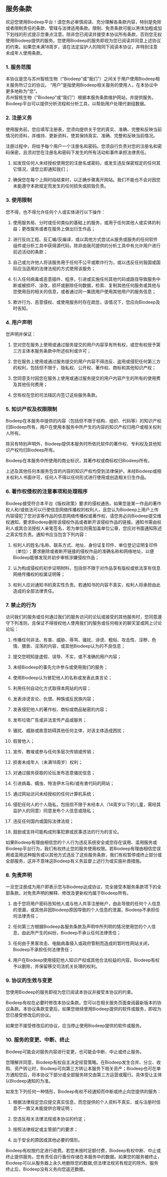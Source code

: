 ## **服务条款**
欢迎您使用Biodeep平台！请您务必审慎阅读、充分理解各条款内容，特别是免除或者限制责任的条款、管辖与法律适用条款。限制、免责条款可能以黑体加粗或加下划线的形式提示您重点注意。除非您已阅读并接受本协议所有条款，否则您无权使用Biodeep提供的服务。您使用Biodeep的服务即视为您已阅读并同意上述协议的约束。如果您未满18周岁，请在法定监护人的陪同下阅读本协议，并特别注意未成年人使用条款。

### **1. 服务范围**
本协议是您与苏州智核生物（“Biodeep”或“我们”）之间关于用户使用Biodeep相关服务所订立的协议。 “用户”是指使用Biodeep相关服务的使用人，在本协议中更多地称为“您”。
<br/>
苏州智核生物（“Biodeep”或“我们”）根据本服务条款维护网站，并提供服务。Biodeep平台可以提供分析流程和分析工具，以帮助用户处理代谢组数据。

### **2. 注册义务**

使用服务前，您应填写注册表，您须向提供关于您的真实、准确、完整和反映当前情况的资料，并维持、更新资料，使其保持真实、准确、完整和反映当前情况。

注册过程中，将给予每个用户一个注册名和密码。您须自行负责对您的注册名和密码保密，且须对您在注册名和密码下发生的所有活动和事件承担法律责任。

1) 如发现任何人未经授权使用您的注册名或密码，或发生违反保密规定的任何其它情况，请您立即通知我们；

2) 确保您在每个上网时段结束时，以正确步骤离开网站。我们不能也不会对因您未能遵守本款规定而发生的任何损失或损毁负责。

### **3. 使用限制**

您不得，也不得允许任何个人或实体进行以下操作：

1) 使用服务局、分时或任何类似的基础上的服务，或用于任何其他人或实体的利益；更改服务或者在服务上做出衍生作品；

2) 进行反向工程、反汇编/反编译，或以其他方式尝试从服务或服务的任何软件组件或分析工具中获得源代码，除非由我司提供的分析工具中有允许用户进行前述活动的条款；

3) 自己或允许他人将该服务用于任何不公平或欺诈行为，或以违反任何我国或国际应当适用的法律法规的方式使用该服务；

4) 引入任何病毒或恶意插件、程序，引进或实施任何其他代码或路径导致服务中断或被损坏、涂改，损坏或删除任何数据，检索、复制其他任何服务或其他与您使用目的相关的信息，或者通过同一集团用户使用其他用户的服务信息；

5) 欺诈行为、恶意侵权、或使用服务时存在疏忽，该情况下，您应向Biodeep及时告知。

### **4. 用户声明**

您声明并保证：

1) 您对您在服务上使用或通过服务提交的用户内容享有所有权，或您有权授予第三方主体本服务条款中所述权利或许可；

2) 您在服务上使用或通过服务提交的用户内容不得违反、盗用或侵犯任何第三方的权利，包括但不限于，隐私权、公开权、著作权、商标和其他知识产权；

3) 您同意支付因您在服务上使用或通过服务提交的用户内容产生的所有的使用费及其他任何费用；

4) 您有权在您的司法辖区内签订这些服务条款。

### **5. 知识产权及权限限制**

Biodeep在本服务中提供的内容（包括但不限于结构、组织、代码等）的知识产权归Biodeep所有，用户在使用本服务中所产生的内容的知识产权归用户或相关权利人所有。

除另有特别声明外，Biodeep提供本服务时所依托软件的著作权、专利权及其他知识产权均归Biodeep所有。

Biodeep在本服务中所使用的商业标识，其著作权或商标权归Biodeep所有。

上述及其他任何本服务包含的内容的知识产权均受到法律保护，未经Biodeep或相关权利人书面许可，任何人不得以任何形式进行使用或创造相关衍生作品。

### **6. 著作权侵权的注意事项和处理程序**

Biodeep接受符合本平台《版权政策》要求的侵权通告。如果您是某一作品的著作权人和/或依法可以行使信息网络传播权的权利人，且您认为Biodeep上用户上传内容侵犯了您对该等作品的信息网络传播权或著作权，请您务必向Biodeep提交维权通知，要求Biodeep删除该侵权作品或者断开该侵权作品的链接。通知书需由权利人或其合法授权人亲笔签名，若为单位则需加盖单位公章，您应对书面通知陈述之真实性负责。通知书应当包含下列内容：

1) 权利人的姓名/名称、联系方式、地址、身份证复印件、单位登记证明复印件（单位）；要求删除或者断开链接的侵权作品的准确名称和网络地址，以便Biodeep能够发现并初步审核涉嫌侵权作品；

2) 认为构成侵权的初步证明材料，包括但不限于对作品享有版权或依法享有信息网络传播权的权属证明等；

3) 权利人应对通知书的真实性负责。若通知书的内容不真实，权利人将承担由此造成的全部法律责任。

### **7. 禁止的行为**

访问我们的服务或任何通过我们的服务访问的论坛或接受的其他服务时，您同意遵守下列准则，且保证不得授权他人使用我们的服务或任何相关的聊天室或网上讨论论坛：

1) 传播任何非法、有害、威胁、辱骂、骚扰、诽谤、粗俗、攻击性、淫秽、色情、猥亵、淫荡的内容，或其他Biodeep认为的不良信息；

2) 提交您明知是虚假、误导、不实，或不准确的用户内容；

3) 未经Biodeep的事先允许参与或使用我们的服务；

4) 使用Biodeep认为冒犯他人的名称或发表此类言论；

5) 利用任何自动化方式取得本网站的内容；

6) 发表诽谤言论、仇恨、种族或反民族内容；

7) 发表侵犯他人的著作权、商标或商品秘密的内容；

8) 发布垃圾广告或非法宣传产品或服务；

9) 骚扰、威胁或故意妨碍其他任何主体，对该主体造成困扰；

10) 假冒他人；

11) 宣传、教唆或参与任何多层次传销或传销；

12) 损害未成年人（未满18周岁）权利；

13) 对通过服务获取的论坛发布恶意骚扰信息；

14) 引进病毒、蠕虫、特洛伊木马和/或有害代码的网站；

15) 通过网站访问未经授权的任何计算机系统；

16) 侵犯任何人的个人隐私，包括但不限于未经本人（14周岁以下的儿童，需经其监护人的同意）同意发布个人信息或隐私；

17) 违反任何国内或国际法律法规；

18) 鼓励或支持可能构成刑事犯罪或民事违法的行为的言论。

如果Biodeep有理由相信您的个人行为违反系统安全或您存在误用、滥用服务或Biodeep平台行为，我们有权终止您的服务使用权限。若Biodeep有理由相信您误用或滥用这种服务或以其他方式违反了这些服务条款，我们有权暂停或终止部分或全部服务，这并不意味这Biodeep有义务监督上述行为或实施补救措施。

### **8. 免责声明**

一旦您注册成为用户即表示您与Biodeep达成协议，完全接受本服务条款项下的全部条款。对免责声明的解释、修改及更新权均属于Biodeep所有。

1) 由于您将用户密码告知他人或与他人共享注册帐户，由此导致的任何个人信息的泄漏，或其他非因Biodeep原因导致的个人信息的泄漏，Biodeep不承担任何法律责任；

2) 任何第三方根据Biodeep各服务条款及声明中所列明的情况使用您的个人信息，由此所产生的纠纷，Biodeep不承认任何法律责任；

3) 任何由于黑客攻击、电脑病毒侵入或政府管制而造成的暂时性网站关闭，Biodeep不承担任何法律责任；

4) 用户在Biodeep使用侵犯他人知识产权或其他合法权益的内容，Biodeep有权予以删除，并保留移交司法机关处理的权利。

### **9. 协议的生效与变更**

您使用Biodeep的服务即视为您已阅读本协议并接受本协议的约束。

Biodeep有权在必要时修改本协议条款。您可以在相关服务页面查阅最新版本的协议条款。本协议条款变更后，如果您继续使用Biodeep提供的软件或服务，即视为您已接受修改后的协议。

如果您不接受修改后的协议，应当停止使用Biodeep提供的软件或服务。

### **10. 服务的变更、中断、终止**

Biodeep可能会对服务内容进行变更，也可能会中断、中止或终止服务。

您理解并同意，Biodeep有权自主决定经营策略。在Biodeep发生合并、分立、收购、资产转让时，Biodeep可向第三方转让本服务下相关资产；Biodeep也可在单方通知您后，将本协议下部分或全部服务转交由第三方运营或履行。具体受让主体以Biodeep通知的为准。

如发生下列任何一种情形，Biodeep有权不经通知而中断或终止向您提供的服务：

1) 根据法律规定您应提交真实信息，而您提供的个人资料不真实、或与注册时信息不一致又未能提供合理证明；

2) 您违反相关法律法规或本协议的约定；

3) 按照法律规定或主管部门的要求；

4) 出于安全的原因或其他必要的情形。

Biodeep有权按约定进行收费。若您未按时足额付费，Biodeep有权中断、中止或终止提供服务。您有责任自行备份存储在本服务中的数据。如果您的服务被终止，Biodeep可以从服务器上永久地删除您的数据,但法律法规另有规定的除外。服务终止后，Biodeep没有义务向您返还数据。
